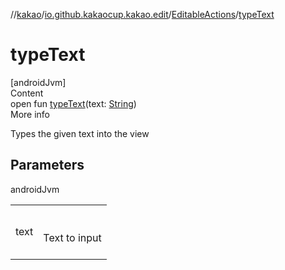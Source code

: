 //[kakao](../../../index.md)/[io.github.kakaocup.kakao.edit](../index.md)/[EditableActions](index.md)/[typeText](type-text.md)



# typeText  
[androidJvm]  
Content  
open fun [typeText](type-text.md)(text: [String](https://kotlinlang.org/api/latest/jvm/stdlib/kotlin/-string/index.html))  
More info  


Types the given text into the view



## Parameters  
  
androidJvm  
  
| | |
|---|---|
| <a name="io.github.kakaocup.kakao.edit/EditableActions/typeText/#kotlin.String/PointingToDeclaration/"></a>text| <a name="io.github.kakaocup.kakao.edit/EditableActions/typeText/#kotlin.String/PointingToDeclaration/"></a><br><br>Text to input<br><br>|
  
  



